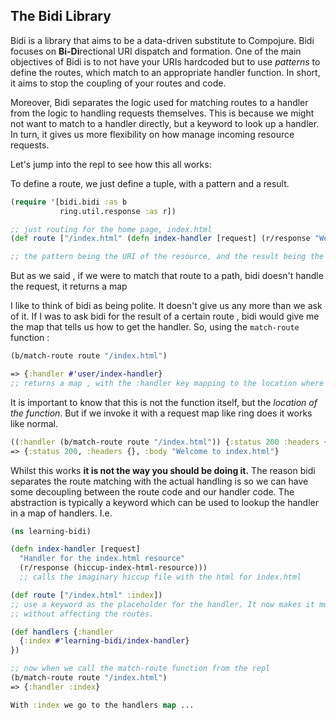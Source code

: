 ## The Bidi Library 

Bidi is a library that aims to be a data-driven substitute to Compojure. Bidi focuses on **Bi-Di**rectional URI dispatch
and formation. One of the main objectives of Bidi is to not have your URIs hardcoded but to use *patterns* to define the
routes, which match to an appropriate handler function. In short, it aims to stop the coupling of your routes and code.

Moreover, Bidi separates the logic used for matching routes to a handler from the logic to handling requests themselves. 
This is because we might not want to match to a handler directly, but a keyword to look up a handler. In turn, it gives us
more flexibility on how manage incoming resource requests.

Let's jump into the repl to see how this all works:

To define a route, we just define a tuple, with a pattern and a result.

  ```Clojure
  (require '[bidi.bidi :as b
             ring.util.response :as r])
  
  ;; just routing for the home page, index.html
  (def route ["/index.html" (defn index-handler [request] (r/response "Welcome to index.html"))])
  
  ;; the pattern being the URI of the resource, and the result being the corresponding handler.
  ```

But as we said , if we were to match that route to a path, bidi doesn't handle the request, it returns a map

I like to think of bidi as being polite. It doesn't give us any more than we ask of it. If I was to ask bidi for the 
result of a certain route , bidi would give me the map that tells us how to get the handler. So, using the `match-route` 
function :

  ```Clojure
  (b/match-route route "/index.html")
  
  => {:handler #'user/index-handler}
  ;; returns a map , with the :handler key mapping to the location where our corresponding handler is.
  ```
  
 It is important to know that this is not the function itself, but the *location of the function*. But if we invoke it
 with a request map like ring does it works like normal.
 
  ```Clojure
  ((:handler (b/match-route route "/index.html")) {:status 200 :headers {} :body ""})
  => {:status 200, :headers {}, :body "Welcome to index.html"}

  ```

Whilst this works **it is not the way you should be doing it.** The reason bidi separates the route matching with the actual handling is so we can have some decoupling between the route code and our handler code. The abstraction is typically a keyword which can be used to lookup the handler in a map of handlers. I.e.

  ```Clojure
  (ns learning-bidi)
  
  (defn index-handler [request] 
    "Handler for the index.html resource"
    (r/response (hiccup-index-html-resource)))
    ;; calls the imaginary hiccup file with the html for index.html
  
  (def route ["/index.html" :index])
  ;; use a keyword as the placeholder for the handler. It now makes it much easier to edit the handler itself
  ;; without affecting the routes.
  
  (def handlers {:handler 
    {:index #'learning-bidi/index-handler}
  })
  
  ;; now when we call the match-route function from the repl
  (b/match-route route "/index.html")
  => {:handler :index}

  With :index we go to the handlers map ...
  ```
  
  
  
  
  
